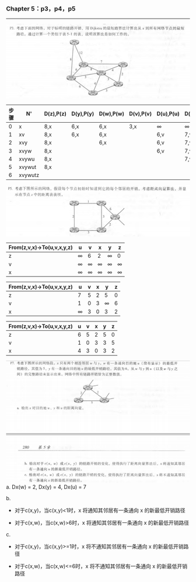 ### Chapter 5：p3，p4，p5

******

<img src="./src/p3.png" float="left"/>

| 步骤 | N'      | D(z),P(z) | D(y),P(y) | D(w),P(w) | D(v),P(v) | D(u),P(u) | D(t),P(t) |
| ---- | ------- | --------- | :-------- | --------- | --------- | --------- | --------- |
| 0    | x       | 8,x       | 6,x       | 6,x       | 3,x       | ∞         | ∞         |
| 1    | xv      | 8,x       | 6,x       | 6,x       |           | 6,v       | 7,v       |
| 2    | xvy     | 8,x       |           | 6,x       |           | 6,v       | 7,v       |
| 3    | xvyw    | 8,x       |           |           |           | 6,v       | 7,v       |
| 4    | xvywu   | 8,x       |           |           |           |           | 7,v       |
| 5    | xvywut  | 8,x       |           |           |           |           |           |
| 6    | xvywutz |           |           |           |           |           |           |

<img src="./src/p5.png" float="left"/>

| From(z,v,x)->To(u,v,x,y,z) | u    | v    | x    | y    | z    |
| -------------------------- | ---- | ---- | ---- | ---- | ---- |
| z                          | ∞    | 6    | 2    | ∞    | 0    |
| v                          | ∞    | ∞    | ∞    | ∞    | ∞    |
| x                          | ∞    | ∞    | ∞    | ∞    | ∞    |

| From(z,v,x)->To(u,v,x,y,z) | u    | v    | x    | y    | z    |
| -------------------------- | ---- | ---- | ---- | ---- | ---- |
| z                          | 7    | 5    | 2    | 5    | 0    |
| v                          | 1    | 0    | 3    | ∞    | 6    |
| x                          | ∞    | 3    | 0    | 3    | 2    |

| From(z,v,x)->To(u,v,x,y,z) | u    | v    | x    | y    | z    |
| -------------------------- | ---- | ---- | ---- | ---- | ---- |
| z                          | 6    | 5    | 2    | 5    | 0    |
| v                          | 1    | 0    | 3    | 3    | 5    |
| x                          | 4    | 3    | 0    | 3    | 2    |

<img src="./src/p7.png" float="left"/>
a. Dx(w) = 2, Dx(y) = 4, Dx(u) = 7

b.

- 对于c(x,y)，当c(x,y)<1时，x 将通知其邻居有一条通向 x 的新最低开销路径

- 对于c(x,w)，当c(x,w)>6时，x 将通知其邻居有一条通向 x 的新最低开销路径

c.

- 对于c(x,y)，当c(x,y)>=1时，x 将不通知其邻居有一条通向 x 的新最低开销路径

- 对于c(x,w)，当c(x,w)<=6时，x 将不通知其邻居有一条通向 x 的新最低开销路径